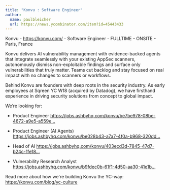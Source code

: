 ```yaml
---
title: "Konvu : Software Engineer"
author:
  name: paulbleicher
  url: https://news.ycombinator.com/item?id=45443433
---
```

Konvu - <a href="https:&#x2F;&#x2F;konvu.com&#x2F;" rel="nofollow">https:&#x2F;&#x2F;konvu.com&#x2F;</a> - Software Engineer - FULLTIME - ONSITE - Paris, France

Konvu delivers AI vulnerability management with evidence-backed agents that integrate seamlessly with your existing AppSec scanners, autonomously dismiss non-exploitable findings and surface only vulnerabilities that truly matter. Teams cut backlog and stay focused on real impact with no changes to scanners or workflows.

Behind Konvu are founders with deep roots in the security industry. As early employees at Sqreen YC W18 (acquired by Datadog), we have firsthand experience in driving security solutions from concept to global impact.

We’re looking for:

* Product Engineer <a href="https:&#x2F;&#x2F;jobs.ashbyhq.com&#x2F;konvu&#x2F;be7be978-08be-4672-a9e5-a559e0e60562" rel="nofollow">https:&#x2F;&#x2F;jobs.ashbyhq.com&#x2F;konvu&#x2F;be7be978-08be-4672-a9e5-a559e...</a>

* Product Engineer (AI Agents) <a href="https:&#x2F;&#x2F;jobs.ashbyhq.com&#x2F;konvu&#x2F;be028b43-a7a7-4f0a-b968-320dd3d5ac58" rel="nofollow">https:&#x2F;&#x2F;jobs.ashbyhq.com&#x2F;konvu&#x2F;be028b43-a7a7-4f0a-b968-320dd...</a>

* Head of AI <a href="https:&#x2F;&#x2F;jobs.ashbyhq.com&#x2F;konvu&#x2F;403ecd3d-7845-47d7-b24c-1fe1877fde8d" rel="nofollow">https:&#x2F;&#x2F;jobs.ashbyhq.com&#x2F;konvu&#x2F;403ecd3d-7845-47d7-b24c-1fe18...</a>

* Vulnerability Research Analyst <a href="https:&#x2F;&#x2F;jobs.ashbyhq.com&#x2F;konvu&#x2F;b9fdec0b-61f1-4d50-aa30-41e1b5fb328d" rel="nofollow">https:&#x2F;&#x2F;jobs.ashbyhq.com&#x2F;konvu&#x2F;b9fdec0b-61f1-4d50-aa30-41e1b...</a>

Read more about how we&#x27;re building Konvu the YC-way: <a href="https:&#x2F;&#x2F;konvu.com&#x2F;blog&#x2F;yc-culture" rel="nofollow">https:&#x2F;&#x2F;konvu.com&#x2F;blog&#x2F;yc-culture</a>
<JobApplication />
